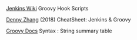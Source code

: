 
[Jenkins Wiki](https://wiki.jenkins.io/display/JENKINS/Groovy+Hook+Script)
Groovy Hook Scripts

[Denny Zhang](https://cheatsheet.dennyzhang.com/cheatsheet-jenkins-groovy-a4)
(2018) CheatSheet: Jenkins & Groovy

[Groovy Docs](https://groovy-lang.org/syntax.html#_string_summary_table)
Syntax : String summary table

